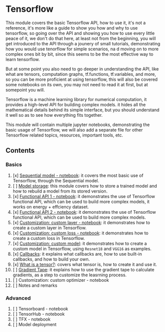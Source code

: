# Tensorflow

This module covers the basic Tensorflow API, how to use it, it's not a reference, it's more like a guide to show you how and why to use tensorflow, so going over the API and showing you how to use every little peace of it, we don't do that here, at least not from the beginning, you will get introduced to the API through a jounery of small tutorials, demonstrating how you would use tenorflow for simple scenarios, na d moving on to more complex ones bit by bit, since this seems to be the most effective way to learn tensorflow.  

But at some point you also need to go deeper in understanding the API, like what are tensors, computation graphs, tf.functions, tf.variables, and more, so you can be more proficient at using tensorflow, this will also be covered some notebooks on its own, you may not need to read it at first, but at somepoint you will.  

Tensorflow is a machine learning library for numerical computation, it provides a high-level API for building complex models. it hides all the mathematical details behind its simple interface, but you should understand it well so as to see how everything fits together.

This module will contain multiple jupyter notebooks, demonstrating the basic usage of Tensorflow, we will also add a separate file for other Tensorflow related topics, resources, important tools, etc.

## Contents

### Basics

1. [x] [Sequential model - notebook](./Tensorflow-what-you-need-to-know.ipynb):  it covers the most basic use of Tensorflow, through the Sequential model.  
2. [ ] [Model storage](./model-storage.ipynb): this module covers how to store a trained model and how to rebuild a model from its stored version.
3. [x] [Functional API 1 - notebook](./FunctionalAPI-1.ipynb): it demonstrates the use of Tensorflow functional API, which can be used to build more complex models, it works on energy + effciency dataset.
4. [x] [Functional API 2 - notebook](./FunctionalAPI-2.ipynb): it demonstrates the use of Tensorflow functional API, which can be used to build more complex models.
5. [x] [Customization: custom layer - notebook](./custom-layer.ipynb): it demonstrates how to create a custom layer in Tensorflow.
6. [x] [Customization: custom loss - notebook](./custom-loss.ipynb): it demonstrates how to create a custom loss in Tensorflow.
7. [x] [Customization: custom model](./custom_model.ipynb): it demonstrates how to create a custom model in Tensorflow, using `Resnet18` and `VGG16` as examples.
8. [x] [Callbacks](./callbacks.ipynb): it explains what callbacks are, how to use built-in callbacks, and how to build your own.
9. [x] [What is a tensor?](./tensors.ipynb): covers what tensor is, how to create it and use it.
10. [ ] [Gradient Tape](./gradient-tape.ipynb): it explains how to use the gradient tape to calculate gradients, as a step to customize the leasrning process.
11. [ ] Customization: custom optimizer - notebook
12. [ ] Notes and remarks

### Advanced

1. [ ] Tensorboard - notebook
2. [ ] TensorHub - notebook
3. [ ] TFX - notebook
4. [ ] Model deployment

